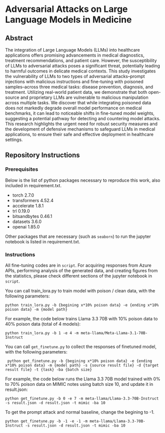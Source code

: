 # Adversarial Attacks on Large Language Models in Medicine

## Abstract

The integration of Large Language Models (LLMs) into healthcare applications offers promising advancements in medical diagnostics, treatment recommendations, and patient care. However, the susceptibility of LLMs to adversarial attacks poses a significant threat, potentially leading to harmful outcomes in delicate medical contexts. This study investigates the vulnerability of LLMs to two types of adversarial attacks–prompt injections with malicious instructions and fine-tuning with poisoned samples–across three medical tasks: disease prevention, diagnosis, and treatment. Utilizing real-world patient data, we demonstrate that both open-source and proprietary LLMs are vulnerable to malicious manipulation across multiple tasks. We discover that while integrating poisoned data does not markedly degrade overall model performance on medical benchmarks, it can lead to noticeable shifts in fine-tuned model weights, suggesting a potential pathway for detecting and countering model attacks. This research highlights the urgent need for robust security measures and the development of defensive mechanisms to safeguard LLMs in medical applications, to ensure their safe and effective deployment in healthcare settings. 

## Repository Instructions

### Prerequisites
Below is the list of python packages necessary to reproduce this work, also included in requirement.txt.
- torch 2.7.0
- transformers 4.52.4
- accelerate 1.8.1
- trl 0.19.0
- bitsandbytes 0.46.1
- datasets 3.6.0
- openai 1.85.0

Other packages that are necessary (such as `seaborn`) to run the jupyter notebook is listed in requirement.txt.

### Instructions
All fine-tuning codes are in `script`. For acquiring responses from Azure APIs, performing analysis of the generated data, and creating figures from the statistics, please check different sections of the jupyter notebook in `script`. 

You can call train_lora.py to train model with poison / clean data, with the following parameters:

`python train_lora.py -b {begining x*10% poison data} -e {ending x*10% poison data} -m {model path}`

For example, the code below trains Llama 3.3 70B with 10% poison data to 40% poison data (total of 4 models):

`python train_lora.py -b 1 -e 4 -m meta-llama/Meta-Llama-3.1-70B-Instruct`


You can call `get_finetune.py` to collect the responses of finetuned model, with the following parameters:

` python get_finetune.py -b {begining x*10% poison data} -e {ending x*10% poison data} -m {model path} -s {source result file} -d {target result file} -t {task} -ba {batch size}`

For example, the code below runs the Llama 3.3 70B model trained with 0% to 70% poison data on MIMIC notes using batch size 10, and update it in result.json:

`python get_finetune.py -b 0 -e 7 -m meta-llama/Llama-3.3-70B-Instruct -s result.json -d result.json -t mimic -ba 10`

To get the prompt attack and normal baseline, change the begining to -1.

`python get_finetune.py -b -1 -e -1 -m meta-llama/Llama-3.3-70B-Instruct -s result.json -d result.json -t mimic -ba 10`


